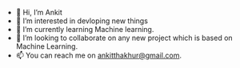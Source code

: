 - 👋 Hi, I’m Ankit
- 👀 I’m interested in devloping new things
- 🌱 I’m currently learning Machine learning.
- 💞️ I’m looking to collaborate on any new project which is based on Machine Learning.
- 📫 You can reach me on ankitthakhur@gmail.com.

<!---.
--->
